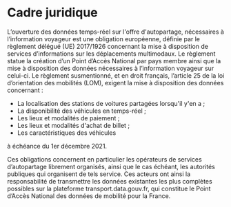 # Cadre juridique

L’ouverture des données temps-réel sur l'offre d'autopartage, nécessaires à l’information voyageur est une obligation européenne, définie par le règlement délégué (UE) 2017/1926 concernant la mise à disposition de services d’informations sur les déplacements multimodaux. Le règlement statue la création d’un Point d’Accès National par pays membre ainsi que la mise à disposition des données nécessaires à l’information voyageur sur celui-ci. Le règlement susmentionné, et en droit français, l’article 25 de la loi d’orientation des mobilités (LOM), exigent la mise à disposition des données concernant :&#x20;

* La localisation des stations de voitures partagées lorsqu'il y'en a  ;
* La disponibilité des véhicules en temps-réel ;
* Les lieux et modalités de paiement ;
* Les lieux et modalités d'achat de billet ;
* Les caractéristiques des véhicules

à échéance du 1er décembre 2021.

Ces obligations concernent en particulier les opérateurs de services d’autopartage librement organisés, ainsi que le cas échéant, les autorités publiques qui organisent de tels service. Ces acteurs ont ainsi la responsabilité de transmettre les données existantes les plus complètes possibles sur la plateforme transport.data.gouv.fr, qui constitue le Point d’Accès National des données de mobilité pour la France.



